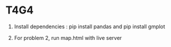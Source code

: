 # T4G4
1. Install dependencies :
    pip install pandas and
    pip install gmplot
    
2. For problem 2, run map.html with live server

